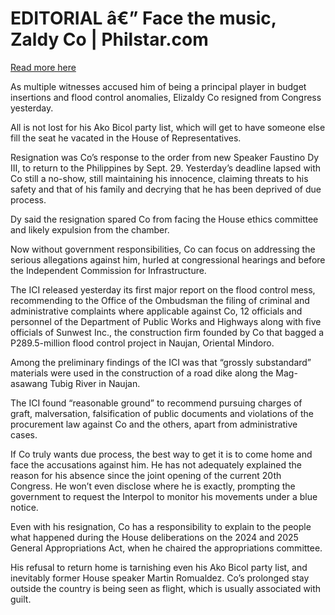 # EDITORIAL â€” Face the music, Zaldy Co | Philstar.com

[Read more here](https://www.philstar.com/opinion/2025/09/30/2476383/editorial-face-music-zaldy-co)

As multiple witnesses accused him of being a principal player in budget insertions and flood control anomalies, Elizaldy Co resigned from Congress yesterday.

All is not lost for his Ako Bicol party list, which will get to have someone else fill the seat he vacated in the House of Representatives.

Resignation was Co’s response to the order from new Speaker Faustino Dy III, to return to the Philippines by Sept. 29. Yesterday’s deadline lapsed with Co still a no-show, still maintaining his innocence, claiming threats to his safety and that of his family and decrying that he has been deprived of due process.

Dy said the resignation spared Co from facing the House ethics committee and likely expulsion from the chamber.

Now without government responsibilities, Co can focus on addressing the serious allegations against him, hurled at congressional hearings and before the Independent Commission for Infrastructure.

The ICI released yesterday its first major report on the flood control mess, recommending to the Office of the Ombudsman the filing of criminal and administrative complaints where applicable against Co, 12 officials and personnel of the Department of Public Works and Highways along with five officials of Sunwest Inc., the construction firm founded by Co that bagged a P289.5-million flood control project in Naujan, Oriental Mindoro.

Among the preliminary findings of the ICI was that “grossly substandard” materials were used in the construction of a road dike along the Mag-asawang Tubig River in Naujan.

The ICI found “reasonable ground” to recommend pursuing charges of graft, malversation, falsification of public documents and violations of the procurement law against Co and the others, apart from administrative cases.

If Co truly wants due process, the best way to get it is to come home and face the accusations against him. He has not adequately explained the reason for his absence since the joint opening of the current 20th Congress. He won’t even disclose where he is exactly, prompting the government to request the Interpol to monitor his movements under a blue notice.

Even with his resignation, Co has a responsibility to explain to the people what happened during the House deliberations on the 2024 and 2025 General Appropriations Act, when he chaired the appropriations committee.

His refusal to return home is tarnishing even his Ako Bicol party list, and inevitably former House speaker Martin Romualdez. Co’s prolonged stay outside the country is being seen as flight, which is usually associated with guilt.